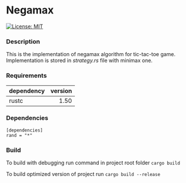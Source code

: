 # Negamax
[![License: MIT](https://img.shields.io/badge/License-MIT-yellow.svg)](https://opensource.org/licenses/MIT)
### Description

This is the implementation of negamax algorithm for tic-tac-toe game. Implementation is stored in *strategy.rs* file with minimax one.

### Requirements
| dependency      | version |
| --------- | -----:|
| rustc      | 1.50 |

### Dependencies
    [dependencies]
    rand = "*"

### Build
To build with debugging run command in project root folder
`cargo build`

To build optimized version of project run
`cargo build --release`

